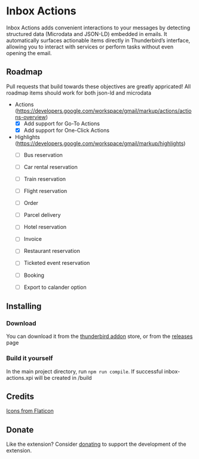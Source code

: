 # Inbox Actions
Inbox Actions adds convenient interactions to your messages by detecting structured data (Microdata and JSON-LD) embedded in emails. It automatically surfaces actionable items directly in Thunderbird’s interface, allowing you to interact with services or perform tasks without even opening the email.

 ## Roadmap
 Pull requests that build towards these objectives are greatly appricated! All roadmap items should work for both json-ld and microdata

* Actions (https://developers.google.com/workspace/gmail/markup/actions/actions-overview)
  - [x] Add support for Go-To Actions
  - [x] Add support for One-Click Actions
* Highlights (https://developers.google.com/workspace/gmail/markup/highlights)
  - [ ] Bus reservation
  - [ ] Car rental reservation
  - [ ] Train reservation
  - [ ] Flight reservation
  - [ ] Order
  - [ ] Parcel delivery
  - [ ] Hotel reservation
  - [ ] Invoice
  - [ ] Restaurant reservation
  - [ ] Ticketed event reservation
  - [ ] Booking
  - [ ] Export to calander option


## Installing
### Download
You can download it from the [thunderbird addon](https://addons.thunderbird.net/EN-US/thunderbird/addon/inbox-actions) store, or from the [releases](https://github.com/SrS2225a/inbox-actions/releases) page

### Build it yourself
In the main project directory, run `npm run compile`. If successful inbox-actions.xpi will be created in /build 

## Credits
<a href="https://www.flaticon.com/free-icons/">Icons from Flaticon</a>

## Donate
Like the extension? Consider [donating](https://liberapay.com/Eris/donate) to support the development of the extension.
